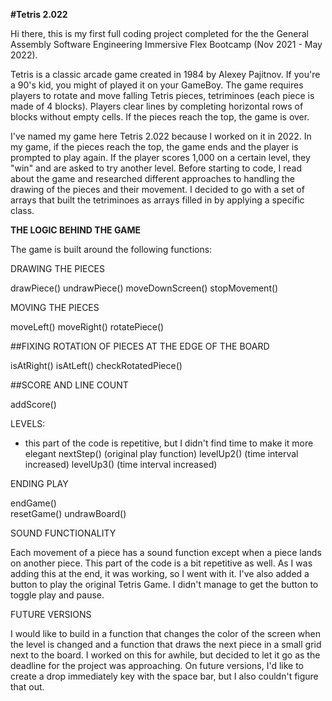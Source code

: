 **#Tetris 2.022**

Hi there, this is my first full coding project completed for the the General Assembly Software Engineering Immersive Flex Bootcamp (Nov 2021 - May 2022). 

Tetris is a classic arcade game created in 1984 by Alexey Pajitnov. If you're a 90's kid, you might of played it on your GameBoy. The game requires players to rotate and move falling Tetris pieces, tetriminoes (each piece is made of 4 blocks). Players clear lines by completing horizontal rows of blocks without empty cells. If the pieces reach the top, the game is over. 

I've named my game here Tetris 2.022 because I worked on it in 2022. In my game, if the pieces reach the top, the game ends and the player is prompted to play again. If the player scores 1,000 on a certain level, they "win" and are asked to try another level. Before starting to code, I read about the game and researched different approaches to handling the drawing of the pieces and their movement. I decided to go with a set of arrays that built the tetriminoes as arrays filled in by applying a specific class. 


**THE LOGIC BEHIND THE GAME**

The game is built around the following functions: 

DRAWING THE PIECES

drawPiece()
undrawPiece()
moveDownScreen()
stopMovement()

MOVING THE PIECES

moveLeft()
moveRight()
rotatePiece()

##FIXING ROTATION OF PIECES AT THE EDGE OF THE BOARD

isAtRight()
isAtLeft()
checkRotatedPiece() 

##SCORE AND LINE COUNT 

addScore()

LEVELS:
- this part of the code is repetitive, but I didn't find time to make it more elegant
nextStep() (original play function)
levelUp2() (time interval increased)
levelUp3() (time interval increased)

ENDING PLAY 

endGame()   
resetGame()
undrawBoard()


SOUND FUNCTIONALITY

Each movement of a piece has a sound function except when a piece lands on another piece. This part of the code is a bit repetitive as well. As I was adding this at the end, it was working, so I went with it. I've also added a button to play the original Tetris Game. I didn't manage to get the button to toggle play and pause. 


FUTURE VERSIONS

I would like to build in a function that changes the color of the screen when the level is changed and a function that draws the next piece in a small grid next to the board. I worked on this for awhile, but decided to let it go as the deadline for the project was approaching. On future versions, I'd like to create a drop immediately key with the space bar, but I also couldn't figure that out. 





